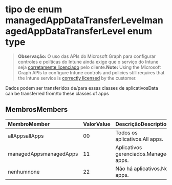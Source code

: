 # <a name="managedappdatatransferlevel-enum-type"></a><span data-ttu-id="b3acd-101">tipo de enum managedAppDataTransferLevel</span><span class="sxs-lookup"><span data-stu-id="b3acd-101">managedAppDataTransferLevel enum type</span></span>

> <span data-ttu-id="b3acd-102">**Observação:** O uso das APIs do Microsoft Graph para configurar controles e políticas do Intune ainda exige que o serviço do Intune seja [corretamente licenciado](https://go.microsoft.com/fwlink/?linkid=839381) pelo cliente.</span><span class="sxs-lookup"><span data-stu-id="b3acd-102">**Note:** Using the Microsoft Graph APIs to configure Intune controls and policies still requires that the Intune service is [correctly licensed](https://go.microsoft.com/fwlink/?linkid=839381) by the customer.</span></span>

<span data-ttu-id="b3acd-103">Dados podem ser transferidos de/para essas classes de aplicativos</span><span class="sxs-lookup"><span data-stu-id="b3acd-103">Data can be transferred from/to these classes of apps</span></span>
## <a name="members"></a><span data-ttu-id="b3acd-104">Membros</span><span class="sxs-lookup"><span data-stu-id="b3acd-104">Members</span></span>
|<span data-ttu-id="b3acd-105">Membro</span><span class="sxs-lookup"><span data-stu-id="b3acd-105">Member</span></span>|<span data-ttu-id="b3acd-106">Valor</span><span class="sxs-lookup"><span data-stu-id="b3acd-106">Value</span></span>|<span data-ttu-id="b3acd-107">Descrição</span><span class="sxs-lookup"><span data-stu-id="b3acd-107">Description</span></span>|
|:---|:---|:---|
|<span data-ttu-id="b3acd-108">allApps</span><span class="sxs-lookup"><span data-stu-id="b3acd-108">allApps</span></span>|<span data-ttu-id="b3acd-109">0</span><span class="sxs-lookup"><span data-stu-id="b3acd-109">0</span></span>|<span data-ttu-id="b3acd-110">Todos os aplicativos.</span><span class="sxs-lookup"><span data-stu-id="b3acd-110">All apps.</span></span>|
|<span data-ttu-id="b3acd-111">managedApps</span><span class="sxs-lookup"><span data-stu-id="b3acd-111">managedApps</span></span>|<span data-ttu-id="b3acd-112">1</span><span class="sxs-lookup"><span data-stu-id="b3acd-112">1</span></span>|<span data-ttu-id="b3acd-113">Aplicativos gerenciados.</span><span class="sxs-lookup"><span data-stu-id="b3acd-113">Managed apps.</span></span>|
|<span data-ttu-id="b3acd-114">nenhum</span><span class="sxs-lookup"><span data-stu-id="b3acd-114">none</span></span>|<span data-ttu-id="b3acd-115">2</span><span class="sxs-lookup"><span data-stu-id="b3acd-115">2</span></span>|<span data-ttu-id="b3acd-116">Não há aplicativos.</span><span class="sxs-lookup"><span data-stu-id="b3acd-116">No apps.</span></span>|



